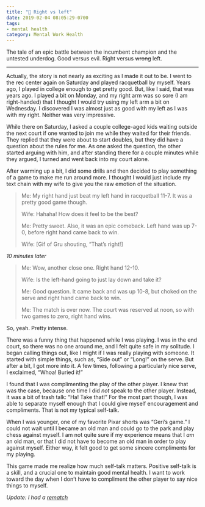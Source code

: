 ```yaml
---
title: "💮 Right vs left"
date: 2019-02-04 08:05:29-0700
tags:
- mental health
category: Mental Work Health
---
```


The tale of an epic battle between the incumbent champion and the untested underdog. Good versus evil. Right versus ~~wrong~~ left.

***

Actually, the story is not nearly as exciting as I made it out to be. I went to the rec center again on Saturday and played racquetball by myself. Years ago, I played in college enough to get pretty good. But, like I said, that was years ago. I played a bit on Monday, and my right arm was so sore (I am right-handed) that I thought I would try using my left arm a bit on Wednesday. I discovered I was almost just as good with my left as I was with my right. Neither was very impressive.

While there on Saturday, I asked a couple college-aged kids waiting outside the next court if one wanted to join me while they waited for their friends. They replied that they were about to start doubles, but they did have a question about the rules for me. As one asked the question, the other started arguing with him, and after standing there for a couple minutes while they argued, I turned and went back into my court alone.

After warming up a bit, I did some drills and then decided to play something of a game to make me run around more. I thought I would just include my text chain with my wife to give you the raw emotion of the situation.

> Me: My right hand just beat my left hand in racquetball 11-7. It was a pretty good game though.
> 
> Wife: Hahaha! How does it feel to be the best? 
>
> Me: Pretty sweet. Also, it was an epic comeback. Left hand was up 7-0, before right hand came back to win.
> 
> Wife: [Gif of Gru shouting, “That’s right!]

*10 minutes later*

> Me: Wow, another close one. Right hand 12-10.
>
> Wife: Is the left-hand going to just lay down and take it?
> 
> Me: Good question. It came back and was up 10-8, but choked on the serve and right hand came back to win.
> 
> Me: The match is over now. The court was reserved at noon, so with two games to zero, right hand wins.

So, yeah. Pretty intense.

There was a funny thing that happened while I was playing. I was in the end court, so there was no one around me, and I felt quite safe in my solitude. I began calling things out, like I might if I was really playing with someone. It started with simple things, such as, “Side out” or “Long!” on the serve. But after a bit, I got more into it. A few times, following a particularly nice serve, I exclaimed, “Whoa! Buried it!”

I found that I was complimenting the play of the other player. I knew that was the case, because one time I did *not* speak to the other player. Instead, it was a bit of trash talk: “Ha! Take that!” For the most part though, I was able to separate myself enough that I could give myself encouragement and compliments. That is not my typical self-talk.

When I was younger, one of my favorite Pixar shorts was “Geri’s game.” I could not wait until I became an old man and could go to the park and play chess against myself. I am not quite sure if my experience means that I *am* an old man, or that I did not have to become an old man in order to play against myself. Either way, it felt good to get some sincere compliments for my playing.

This game made me realize how much self-talk matters. Positive self-talk is a skill, and a crucial one to maintain good mental health. I want to work toward the day when I don’t have to compliment the other player to say nice things to myself.

*Update: I had a [rematch](https://www.bennorris.com/2019/02/04/rematch)*